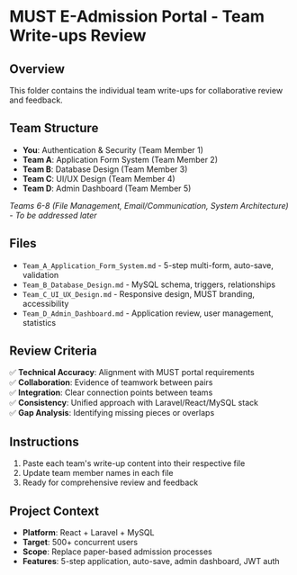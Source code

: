 # MUST E-Admission Portal - Team Write-ups Review

## Overview
This folder contains the individual team write-ups for collaborative review and feedback.

## Team Structure
- **You**: Authentication & Security (Team Member 1)
- **Team A**: Application Form System (Team Member 2)
- **Team B**: Database Design (Team Member 3)
- **Team C**: UI/UX Design (Team Member 4)
- **Team D**: Admin Dashboard (Team Member 5)

*Teams 6-8 (File Management, Email/Communication, System Architecture) - To be addressed later*

## Files
- `Team_A_Application_Form_System.md` - 5-step multi-form, auto-save, validation
- `Team_B_Database_Design.md` - MySQL schema, triggers, relationships
- `Team_C_UI_UX_Design.md` - Responsive design, MUST branding, accessibility
- `Team_D_Admin_Dashboard.md` - Application review, user management, statistics

## Review Criteria
✅ **Technical Accuracy**: Alignment with MUST portal requirements  
✅ **Collaboration**: Evidence of teamwork between pairs  
✅ **Integration**: Clear connection points between teams  
✅ **Consistency**: Unified approach with Laravel/React/MySQL stack  
✅ **Gap Analysis**: Identifying missing pieces or overlaps  

## Instructions
1. Paste each team's write-up content into their respective file
2. Update team member names in each file
3. Ready for comprehensive review and feedback

## Project Context
- **Platform**: React + Laravel + MySQL
- **Target**: 500+ concurrent users
- **Scope**: Replace paper-based admission processes
- **Features**: 5-step application, auto-save, admin dashboard, JWT auth 